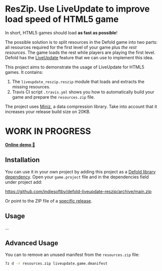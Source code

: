 # ResZip. Use LiveUpdate to improve load speed of HTML5 game

In short, HTML5 games should load **as fast as possible**! 

The possible solution is to split resources in the Defold game into two parts: all resources required for the first level of your game plus *the rest resources*. The game loads the rest while players are playing the first level. Defold has the [LiveUpdate](https://defold.com/manuals/live-update/) feature that we can use to implement this idea.

This project aims to demonstrate the usage of LiveUpdate for HTML5 games. It contains:
1. The `liveupdate_reszip.reszip` module that loads and extracts the missing resources.
2. Travis CI script `.travis.yml` shows you how to automatically build your game and prepare the `resources.zip` file.

The project uses [Miniz](https://github.com/richgel999/miniz), a data compression library. Take into account that it increases your release build size on 20KB.

# WORK IN PROGRESS

[**Online demo 🐲**](https://indiesoftby.github.io/defold-liveupdate-reszip/latest/index.html)

## Installation

You can use it in your own project by adding this project as a [Defold library dependency](http://www.defold.com/manuals/libraries/). Open your `game.project` file and in the dependencies field under project add:

https://github.com/indiesoftby/defold-liveupdate-reszip/archive/main.zip

Or point to the ZIP file of a [specific release](https://github.com/indiesoftby/defold-liveupdate-reszip/releases).

## Usage

...

## Advanced Usage

You can to remove an unused manifest from the `resources.zip` file: 

```bash
7z d -r resources.zip liveupdate.game.dmanifest
```

